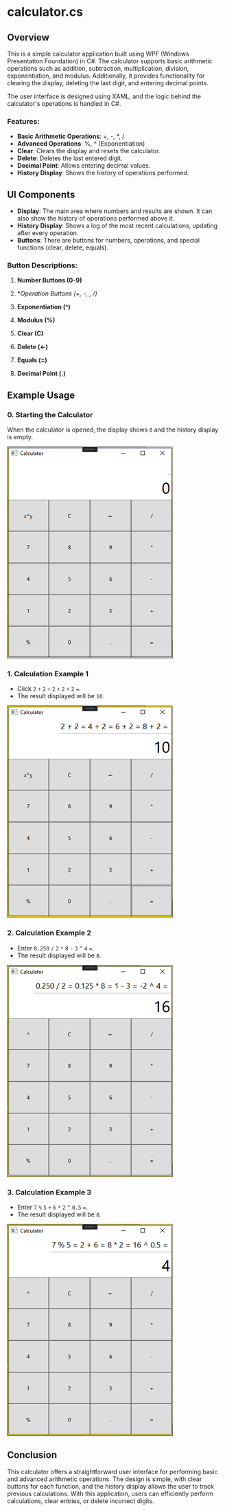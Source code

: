 # calculator.cs

## Overview
This is a simple calculator application built using WPF (Windows Presentation Foundation) in C#. The calculator supports basic arithmetic operations such as addition, subtraction, multiplication, division, exponentiation, and modulus. Additionally, it provides functionality for clearing the display, deleting the last digit, and entering decimal points.

The user interface is designed using XAML, and the logic behind the calculator's operations is handled in C#.

### Features:
- **Basic Arithmetic Operations**: +, -, *, /
- **Advanced Operations**: %, ^ (Exponentiation)
- **Clear**: Clears the display and resets the calculator.
- **Delete**: Deletes the last entered digit.
- **Decimal Point**: Allows entering decimal values.
- **History Display**: Shows the history of operations performed.

## UI Components

- **Display**: The main area where numbers and results are shown. It can also show the history of operations performed above it.
- **History Display**: Shows a log of the most recent calculations, updating after every operation.
- **Buttons**: There are buttons for numbers, operations, and special functions (clear, delete, equals).

### Button Descriptions:
1. **Number Buttons (0-9)**

2. **Operation Buttons (+, -, *, /)**

3. **Exponentiation (^)**

4. **Modulus (%)**

5. **Clear (C)**

6. **Delete (←)**

7. **Equals (=)**

8. **Decimal Point (.)**

## Example Usage

### 0. Starting the Calculator
When the calculator is opened, the display shows `0` and the history display is empty.

 <img src="img/00.png" alt="Starting the Calculator Img"> 

### 1. Calculation Example 1
- Click `2` `+` `2` `+` `2` `+` `2` `+` `2` `=`.
- The result displayed will be `10`.

<img src="img/01.png" alt="Starting the Calculator Img"> 

### 2. Calculation Example 2
- Enter `0.250` `/` `2` `*` `8` `-` `3` `^` `4` `=`.
- The result displayed will be `8`.

<img src="img/02.png" alt="Starting the Calculator Img"> 

### 3. Calculation Example 3
- Enter `7` `%` `5` `+` `6` `*` `2` `^` `0.5` `=`.
- The result displayed will be `8`.

<img src="img/03.png" alt="Starting the Calculator Img"> 

## Conclusion
This calculator offers a straightforward user interface for performing basic and advanced arithmetic operations. The design is simple, with clear buttons for each function, and the history display allows the user to track previous calculations. With this application, users can efficiently perform calculations, clear entries, or delete incorrect digits.

